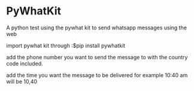 # PyWhatKit
A python test using the pywhat kit to send whatsapp messages using the web

import pywhat kit through :$pip install pywhatkit

add the phone number you want to send the message to  with the country code included.

add the time you want the message to be delivered for example 10:40 am will be 10,40
